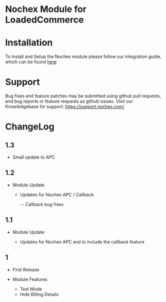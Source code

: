Nochex Module for LoadedCommerce
============

Installation
============
To Install and Setup the Nochex module please follow our integration guide, which can be found <a href="https://support.nochex.com/kb/faq.php?id=142">here</a>

Support
=====================
Bug fixes and feature patches may be submitted using github pull requests, and bug reports or feature requests as github issues.
Visit our Knowledgebase for support: https://support.nochex.com/ 

ChangeLog
=====================

1.3
------
- Small update to APC

1.2
-------
- Module Update

  - Updates for Nochex APC / Callback 
  
    -- Callback bug fixes
  
1.1
-------

- Module Update

  - Updates for Nochex APC and to include the callback feature
  
  
1
-------

- First Release

- Module Features

  - Test Mode
  - Hide Billing Details
